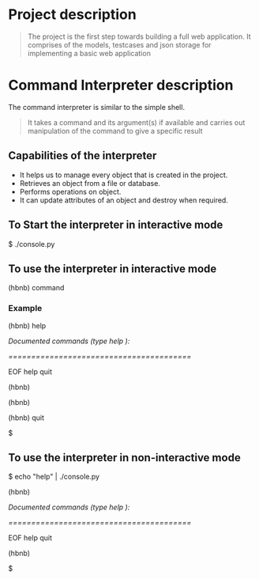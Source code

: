 # Project description

> The project is the first step towards building a full web application.
> It comprises of the models, testcases and json storage for implementing a basic web application

# Command Interpreter description
The command interpreter is similar to the simple shell.
> It takes a command and its argument(s) if available and carries out manipulation of the command to give a specific result

## Capabilities of the interpreter

+ It helps us to manage every object that is created in the project.
+ Retrieves an object from a file or database.
+ Performs operations on object.
+ It can update attributes of an object and destroy when required.

## To Start the interpreter in interactive mode
$ ./console.py

## To use the interpreter in interactive mode

(hbnb) command

### Example

(hbnb) help

_Documented commands (type help <topic>):_

_========================================_

EOF  help  quit

(hbnb) 

(hbnb) 

(hbnb) quit

$

## To use the interpreter in non-interactive mode
$ echo "help" | ./console.py

(hbnb)

_Documented commands (type help <topic>):_

_========================================_

EOF  help  quit

(hbnb) 

$

